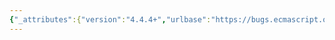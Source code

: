 ```yaml
---
{"_attributes":{"version":"4.4.4+","urlbase":"https://bugs.ecmascript.org/","maintainer":"dherman@mozilla.com"},"bug":{"bug_id":1442,"creation_ts":"2013-04-16 02:10:00 -0700","short_desc":"Typo: 12.6.4 runtime semantics: \"statement\" should be \"expression\"","delta_ts":"2013-05-14 18:13:03 -0700","product":"Draft for 6th Edition","component":"editorial issue","version":"Rev 14: March 8, 2013 Draft","rep_platform":"All","op_sys":"All","bug_status":"RESOLVED","resolution":"FIXED","priority":"Normal","bug_severity":"trivial","everconfirmed":true,"reporter":{"uid":"bugzilla","name":"Gareth Smith"},"assigned_to":{"uid":"allen","name":"Allen Wirfs-Brock"},"cc":"andrebargull","long_desc":[{"commentid":3642,"comment_count":0,"who":{"uid":"bugzilla","name":"Gareth Smith"},"bug_when":"2013-04-16 02:10:31 -0700","thetext":"In Section 12.6.4 \"Runtime Semantics: Labelled Evaluation\", step 1 in the first three cases is:\n\n\"Let keyResult be the result of performing For In/Of Expression Evaluation with Statement, enumerate, and labelSet.\"\n\nIf I understand correctly, then in these cases, this should read:\n\n\"Let keyResult be the result of performing For In/Of Expression Evaluation with Expression, enumerate, and labelSet.\"\n\nA similar typo has been corrected for later cases, but these first three seem to have been missed."},{"commentid":3643,"comment_count":1,"who":{"uid":"andrebargull","name":"André Bargull"},"bug_when":"2013-04-16 03:15:17 -0700","thetext":"Dup of Bug 1421"},{"commentid":3657,"comment_count":2,"who":{"uid":"allen","name":"Allen Wirfs-Brock"},"bug_when":"2013-04-19 12:49:24 -0700","thetext":"fixed in rev 15 editor's draft"},{"commentid":3730,"comment_count":3,"who":{"uid":"allen","name":"Allen Wirfs-Brock"},"bug_when":"2013-05-12 12:54:41 -0700","thetext":"Fixed in rev 15 editor's draft."},{"commentid":3870,"comment_count":4,"who":{"uid":"allen","name":"Allen Wirfs-Brock"},"bug_when":"2013-05-14 18:13:03 -0700","thetext":"resolved in rev 15, May 14, 2013 draft"}]}}
---
```

